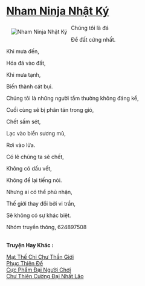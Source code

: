 <a href="https://truyentiki.com/nham-ninja-nhat-ky.31502/" title="Nham Ninja Nhật Ký"><h1>Nham Ninja Nhật Ký</h1></a><div style="display:table"><img align="right" style="float: left; padding: 10px;" src="https://truyentiki.com/a/img/str/src/31502.jpg" alt="Nham Ninja Nhật Ký">Chúng tôi là đá <p></p> Để đất cứng nhất. <p></p> Khi mưa đến, <p></p> Hóa đá vào đất, <p></p> Khi mưa tạnh, <p></p> Biến thành cát bụi. <p></p> Chúng tôi là những người tầm thường không đáng kể, <p></p> Cuối cùng sẽ bị phân tán trong gió, <p></p> Chết sấm sét, <p></p> Lạc vào biển sương mù, <p></p> Rơi vào lửa. <p></p> Có lẽ chúng ta sẽ chết, <p></p> Không có dấu vết, <p></p> Không để lại tiếng nói. <p></p> Nhưng ai có thể phủ nhận, <p></p> Thế giới thay đổi bởi vi trần, <p></p> Sẽ không có sự khác biệt. <p></p> Nhóm truyền thông, 624897508</div><p><br><b>Truyện Hay Khác :</b></p><a href="https://truyentiki.com/mat-the-chi-chu-than-gioi.31501/" alt="Mạt Thế Chi Chư Thần Giới">Mạt Thế Chi Chư Thần Giới</a><br/><a href="https://github.com/nownovels/topcv/tree/master/truyenhay/31896/README.md" alt="Phục Thiên Đế">Phục Thiên Đế</a><br/><a href="https://www.pinterest.com/pin/594756694531434207" alt="Cực Phẩm Đại Người Chơi">Cực Phẩm Đại Người Chơi</a><br/><a href="https://truyentiki.wordpress.com/2020/06/08/chu-thien-cuong-dai-nhat-lao/" alt="Chư Thiên Cường Đại Nhất Lão">Chư Thiên Cường Đại Nhất Lão</a><br/>